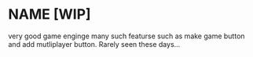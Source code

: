 # NAME [WIP]

very good game enginge many such featurse such as make game button and add mutliplayer button. Rarely seen these days...